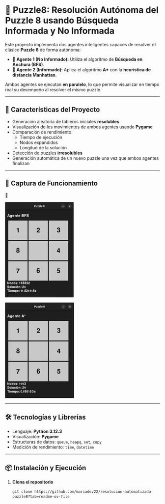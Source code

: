 # 🧠 Puzzle8: Resolución Autónoma del Puzzle 8 usando Búsqueda Informada y No Informada

Este proyecto implementa dos agentes inteligentes capaces de resolver el clásico **Puzzle 8** de forma autónoma:

- 🧮 **Agente 1 (No Informado):** Utiliza el algoritmo de **Búsqueda en Anchura (BFS)**.
- 🧠 **Agente 2 (Informado):** Aplica el algoritmo **A\*** con la **heurística de distancia Manhattan**.

Ambos agentes se ejecutan **en paralelo**, lo que permite visualizar en tiempo real su desempeño al resolver el mismo puzzle.

---

## 🧩 Características del Proyecto

- Generación aleatoria de tableros iniciales **resolubles**
- Visualización de los movimientos de ambos agentes usando **Pygame**
- Comparación de rendimiento:
  - Tiempo de ejecución
  - Nodos expandidos
  - Longitud de la solución
- Detección de puzzles **irresolubles**
- Generación automática de un nuevo puzzle una vez que ambos agentes finalizan

---

## 🚀 Captura de Funcionamiento

📸 

![alt text](image.png)

![alt text](image-1.png)

---

## 🛠️ Tecnologías y Librerías

- Lenguaje: **Python 3.12.3**
- Visualización: **Pygame**
- Estructuras de datos: `queue`, `heapq`, `set`, `copy`
- Medición de rendimiento: `time`, `datetime`

---

## 📦 Instalación y Ejecución

1. **Clona el repositorio**
   ```
   git clone https://github.com/mariadev22/resolucion-automatizada-puzzle8?tab=readme-ov-file
   ```
